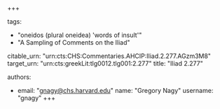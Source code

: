 +++

tags:
- "oneidos (plural oneidea) &#39;words of insult&#39;"
- "A Sampling of Comments on the Iliad"

citable_urn: "urn:cts:CHS:Commentaries.AHCIP:Iliad.2.277.AGzm3M8"
target_urn: "urn:cts:greekLit:tlg0012.tlg001:2.277"
title: "Iliad 2.277"

authors:
- email: "gnagy@chs.harvard.edu"
  name: "Gregory Nagy"
  username: "gnagy"
+++

<p></p>